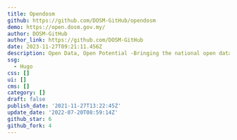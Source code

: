 ```yaml
---
title: Opendosm
github: https://github.com/DOSM-GitHub/opendosm
demo: https://open.dosm.gov.my/
author: DOSM-GitHub
author_link: https://github.com/DOSM-GitHub
date: 2023-11-27T09:21:11.456Z
description: Open Data, Open Potential -Bringing the national open data community together.
ssg:
  - Hugo
css: []
ui: []
cms: []
category: []
draft: false
publish_date: '2021-11-27T13:22:45Z'
update_date: '2022-07-20T08:59:14Z'
github_star: 6
github_fork: 4
---
```

